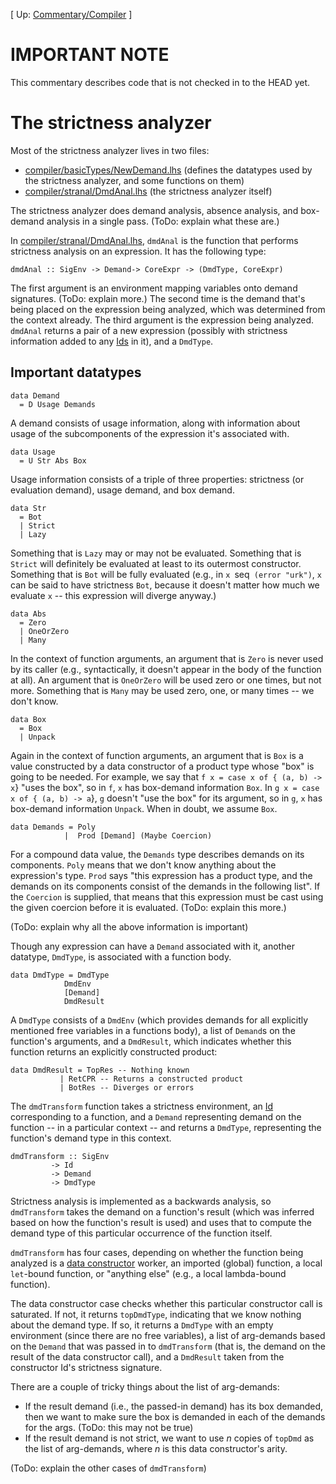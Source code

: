
\[ Up: [Commentary/Compiler](commentary/compiler) \]


# IMPORTANT NOTE



This commentary describes code that is not checked in to the HEAD yet.


# The strictness analyzer



Most of the strictness analyzer lives in two files:


- [compiler/basicTypes/NewDemand.lhs](/trac/ghc/browser/ghc/compiler/basicTypes/NewDemand.lhs) (defines the datatypes used by the strictness analyzer, and some functions on them)
- [compiler/stranal/DmdAnal.lhs](/trac/ghc/browser/ghc/compiler/stranal/DmdAnal.lhs) (the strictness analyzer itself)


The strictness analyzer does demand analysis, absence analysis, and box-demand analysis in a single pass. (ToDo: explain what these are.)



In [compiler/stranal/DmdAnal.lhs](/trac/ghc/browser/ghc/compiler/stranal/DmdAnal.lhs), `dmdAnal` is the function that performs strictness analysis on an expression. It has the following type:


```wiki
dmdAnal :: SigEnv -> Demand-> CoreExpr -> (DmdType, CoreExpr)
```


The first argument is an environment mapping variables onto demand signatures. (ToDo: explain more.) The second time is the demand that's being placed on the expression being analyzed, which was determined from the context already. The third argument is the expression being analyzed. `dmdAnal` returns a pair of a new expression (possibly with strictness information added to any [Ids](commentary/compiler/name-type) in it), and a `DmdType`.


## Important datatypes


```wiki
data Demand
  = D Usage Demands    
```


A demand consists of usage information, along with information about usage of the subcomponents of the expression it's associated with.


```wiki
data Usage
  = U Str Abs Box        
```


Usage information consists of a triple of three properties: strictness (or evaluation demand), usage demand, and box demand.


```wiki
data Str 
  = Bot                 
  | Strict       
  | Lazy           
```


Something that is `Lazy` may or may not be evaluated. Something that is `Strict` will definitely be evaluated at least to its outermost constructor. Something that is `Bot` will be fully evaluated (e.g., in `x `seq` (error "urk")`, `x` can be said to have strictness `Bot`, because it doesn't matter how much we evaluate `x` -- this expression will diverge anyway.)


```wiki
data Abs
  = Zero     
  | OneOrZero     
  | Many       
```


In the context of function arguments, an argument that is `Zero` is never used by its caller (e.g., syntactically, it doesn't appear in the body of the function at all). An argument that is `OneOrZero` will be used zero or one times, but not more. Something that is `Many` may be used zero, one, or many times -- we don't know.


```wiki
data Box
  = Box  
  | Unpack  
```


Again in the context of function arguments, an argument that is `Box` is a value constructed by a data constructor of a product type whose "box" is going to be needed. For example, we say that `f x = case x of { (a, b) -> x`} "uses the box", so in `f`, `x` has box-demand information `Box`. In `g x = case x of { (a, b) -> a`}, `g` doesn't "use the box" for its argument, so in `g`, `x` has box-demand information `Unpack`. When in doubt, we assume `Box`.


```wiki
data Demands = Poly          
            |  Prod [Demand] (Maybe Coercion)
```


For a compound data value, the `Demands` type describes demands on its components. `Poly` means that we don't know anything about the expression's type. `Prod` says "this expression has a product type, and the demands on its components consist of the demands in the following list". If the `Coercion` is supplied, that means that this expression must be cast using the given coercion before it is evaluated. (ToDo: explain this more.)



(ToDo: explain why all the above information is important)



Though any expression can have a `Demand` associated with it, another datatype, `DmdType`, is associated with a function body.


```wiki
data DmdType = DmdType 
		    DmdEnv	
		    [Demand]	
		    DmdResult
```


A `DmdType` consists of a `DmdEnv` (which provides demands for all explicitly mentioned free variables in a functions body), a list of `Demand`s on the function's arguments, and a `DmdResult`, which indicates whether this function returns an explicitly constructed product:


```wiki
data DmdResult = TopRes	-- Nothing known	
	       | RetCPR	-- Returns a constructed product
	       | BotRes	-- Diverges or errors
```


The `dmdTransform` function takes a strictness environment, an [Id](commentary/compiler/name-type) corresponding to a function, and a `Demand` representing demand on the function -- in a particular context -- and returns a `DmdType`, representing the function's demand type in this context.


```wiki
dmdTransform :: SigEnv		
	     -> Id		
	     -> Demand		
	     -> DmdType		
```


Strictness analysis is implemented as a backwards analysis, so `dmdTransform` takes the demand on a function's result (which was inferred based on how the function's result is used) and uses that to compute the demand type of this particular occurrence of the function itself.



`dmdTransform` has four cases, depending on whether the function being analyzed is a [data constructor](commentary/compiler/entity-types) worker, an imported (global) function, a local `let`-bound function, or "anything else" (e.g., a local lambda-bound function).



The data constructor case checks whether this particular constructor call is saturated. If not, it returns `topDmdType`, indicating that we know nothing about the demand type. If so, it returns a `DmdType` with an empty environment (since there are no free variables), a list of arg-demands based on the `Demand` that was passed in to `dmdTransform` (that is, the demand on the result of the data constructor call), and a `DmdResult` taken from the constructor Id's strictness signature.



There are a couple of tricky things about the list of arg-demands:


- If the result demand (i.e., the passed-in demand) has its box demanded, then we want to make sure the box is demanded in each of the demands for the args. (ToDo: this may not be true)
- If the result demand is not strict, we want to use *n* copies of `topDmd` as the list of arg-demands, where *n* is this data constructor's arity.


(ToDo: explain the other cases of `dmdTransform`)


